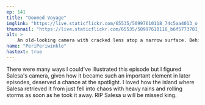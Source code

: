 ```yaml
---
ep: 141
title: "Doomed Voyage"
imglink: "https://live.staticflickr.com/65535/50997610118_74c5aa4013_o.jpg"
thumbnail: "https://live.staticflickr.com/65535/50997610118_b6f5773781_q.jpg"
alt: >
    An old-looking camera with cracked lens atop a narrow surface. Behind it are grey skies, dark storm couds and lighting bolts. The only clear element in the picture is the lens, which shines through and stands out against the much darker elements.
name: "PeriPeriwinkle"
hastext: true
---
```

There were many ways I could've illustrated this episode but I figured Salesa's camera, given how it became such an important element in later episodes, deserved a chance at the spotlight. I loved how the island where Salesa retrieved it from just fell into chaos with heavy rains and rolling storms as soon as he took it away. RIP Salesa u will be missed king.